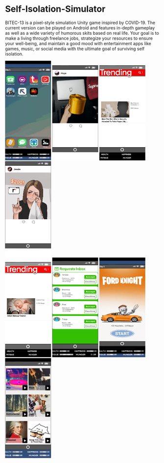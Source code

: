 # Self-Isolation-Simulator
BITEC-13 is a pixel-style simulation Unity game inspired by COVID-19. The current version can be played on Android and features in-depth gameplay as well as a wide variety of humorous skits based on real life. Your goal is to make a living through freelance jobs, strategize your resources to ensure your well-being, and maintain a good mood with entertainment apps like games, music, or social media with the ultimate goal of surviving self isolation.

<div display="flex" flex-wrap="wrap" padding="4px">
  <div flex="50%" padding="4px">
    <img src="./demo/home.jpg" width="150">
    <img src="./demo/tins3.jpg" width="150">
    <img src="./demo/trend4.jpg" width="150">
    <img src="./demo/tins2.jpg" width="150">
  </div>
  <div flex="50%" padding="4px">
    <img src="./demo/trend1.jpg" width="150">
    <img src="./demo/requests.jpg" width="150">
    <img src="./demo/fordknight.jpg" width="150">
    <img src="./demo/music.jpg" width="150">
  </div>
</div>

## 
